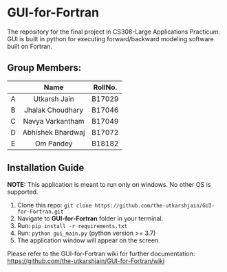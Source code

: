 # GUI-for-Fortran

The repository for the final project in CS308-Large Applications Practicum. GUI is built in python for executing forward/backward modeling software built on Fortran.

## Group Members:
|  | Name  | RollNo.  |
| :---:   | :-: | :-: |
| A | Utkarsh Jain | B17029 |
| B | Jhalak Choudhary | B17046 |
| C | Navya Varkantham | B17049 |
| D | Abhishek Bhardwaj | B17072 |
| E | Om Pandey | B18182 |


## Installation Guide
**NOTE:** This application is meant to run only on windows. No other OS is supported.
1. Clone this repo: `git clone https://github.com/the-utkarshjain/GUI-for-Fortran.git`
2. Navigate to **GUI-for-Fortran** folder in your terminal.
3. Run: `pip install -r requirements.txt`
3. Run: `python gui_main.py` (python version >= 3.7)
4. The application window will appear on the screen.

Please refer to the GUI-for-Fortran wiki for further documentation: https://github.com/the-utkarshjain/GUI-for-Fortran/wiki
